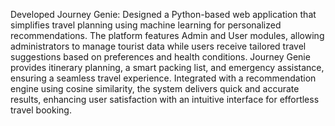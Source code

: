 Developed Journey Genie: Designed a Python-based web application that simplifies travel planning using machine learning for personalized recommendations. The platform features Admin and User modules, allowing administrators to manage tourist data while users receive tailored travel suggestions based on preferences and health conditions. Journey Genie provides itinerary planning, a smart packing list, and emergency assistance, ensuring a seamless travel experience. Integrated with a recommendation engine using cosine similarity, the system delivers quick and accurate results, enhancing user satisfaction with an intuitive interface for effortless travel booking.
